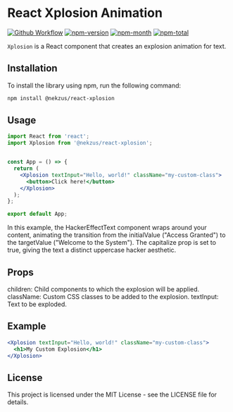# React Xplosion Animation

[![Github Workflow](https://github.com/nekzus/react-xplosion-text/actions/workflows/publish.yml/badge.svg?event=push)](https://github.com/Nekzus/hacker-effect-text/actions/workflows/publish.yml)
[![npm-version](https://img.shields.io/npm/v/@nekzus/react-xplosion.svg)](https://www.npmjs.com/package/@nekzus/react-xplosion)
[![npm-month](https://img.shields.io/npm/dm/@nekzus/react-xplosion.svg)](https://www.npmjs.com/package/@nekzus/react-xplosion)
[![npm-total](https://img.shields.io/npm/dt/@nekzus/react-xplosion.svg?style=flat)](https://www.npmjs.com/package/@nekzus/react-xplosion)

`Xplosion` is a React component that creates an explosion animation for text.

## Installation

To install the library using npm, run the following command:

```bash
npm install @nekzus/react-xplosion
```

## Usage

```jsx
import React from 'react';
import Xplosion from '@nekzus/react-xplosion';


const App = () => {
  return (
    <Xplosion textInput="Hello, world!" className="my-custom-class">
      <button>Click here!</button>
    </Xplosion>
  );
};

export default App;
```

In this example, the HackerEffectText component wraps around your content, animating the transition from the initialValue ("Access Granted") to the targetValue ("Welcome to the System"). The capitalize prop is set to true, giving the text a distinct uppercase hacker aesthetic.

## Props
children: Child components to which the explosion will be applied.
className: Custom CSS classes to be added to the explosion.
textInput: Text to be exploded.

## Example


```jsx
<Xplosion textInput="Hello, world!" className="my-custom-class">
  <h1>My Custom Explosion</h1>
</Xplosion>
```

<!-- ## Codesandbox -->

<!-- [Link](https://codesandbox.io/p/devbox/react-hacker-effect-yw5ykh) -->

## License
This project is licensed under the MIT License - see the LICENSE file for details.



